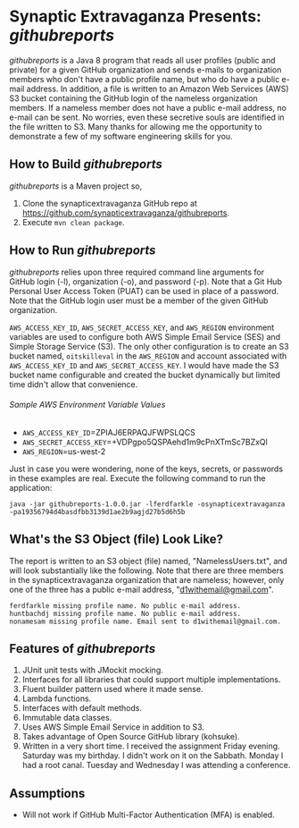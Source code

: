 # Synaptic Extravaganza Presents: *githubreports*

*githubreports* is a Java 8 program that reads all user profiles (public and private) for a given GitHub organization and sends e-mails to organization members who don't have a public profile name, but who do have a public e-mail address. In addition, a file is written to an Amazon Web Services (AWS) S3 bucket containing the GitHub login of the nameless organization members. If a nameless member does not have a public e-mail address, no e-mail can be sent. No worries, even these secretive souls are identified in the file written to S3. Many thanks for allowing me the opportunity to demonstrate a few of my software engineering skills for you.

## How to Build *githubreports*

*githubreports* is a Maven project so,

1. Clone the synapticextravaganza GitHub repo at https://github.com/synapticextravaganza/githubreports. 
2. Execute `mvn clean package`.

## How to Run *githubreports*

*githubreports* relies upon three required command line arguments for GitHub login (-l), organization (-o), and password (-p). Note that a Git Hub Personal User Access Token (PUAT) can be used in place of a password. Note that the GitHub login user must be a member of the given GitHub organization. 

`AWS_ACCESS_KEY_ID`, `AWS_SECRET_ACCESS_KEY`, and `AWS_REGION` environment variables are used to configure both AWS Simple Email Service (SES) and Simple Storage Service (S3). The only other configuration is to create an S3 bucket named, `oitskilleval` in the `AWS_REGION` and account associated with `AWS_ACCESS_KEY_ID` and `AWS_SECRET_ACCESS_KEY`. I would have made the S3 bucket name configurable and created the bucket dynamically but limited time didn't allow that convenience.

###### Sample AWS Environment Variable Values

* `AWS_ACCESS_KEY_ID`=ZPIAJ6ERPAQJFWPSLQCS
* `AWS_SECRET_ACCESS_KEY`=+VDPgpo5QSPAehd1m9cPnXTmSc7BZxQl
* `AWS_REGION`=us-west-2

Just in case you were wondering, none of the keys, secrets, or passwords in these examples are real. Execute the following command to run the application:

`java -jar githubreports-1.0.0.jar -lferdfarkle -osynapticextravaganza -pa19356794d4basdfbb3139d1ae2b9agjd27b5d6h5b`

## What's the S3 Object (file) Look Like?

The report is written to an S3 object (file) named, "NamelessUsers.txt", and will look substantially like the following. Note that there are three members in the synapticextravaganza organization that are nameless; however, only one of the three has a public e-mail address, "d1withemail@gmail.com".
```
ferdfarkle missing profile name. No public e-mail address.
huntbachdj missing profile name. No public e-mail address.
nonamesam missing profile name. Email sent to d1withemail@gmail.com.
```

## Features of *githubreports*

1. JUnit unit tests with JMockit mocking.
2. Interfaces for all libraries that could support multiple implementations.
3. Fluent builder pattern used where it made sense.
4. Lambda functions.
5. Interfaces with default methods.
6. Immutable data classes.
7. Uses AWS Simple Email Service in addition to S3.
8. Takes advantage of Open Source GitHub library (kohsuke).
9. Written in a very short time. I received the assignment Friday evening. Saturday was my birthday. I didn't work on it on the Sabbath. Monday I had a root canal. Tuesday and Wednesday I was attending a conference.

## Assumptions

* Will not work if GitHub Multi-Factor Authentication (MFA) is enabled.

